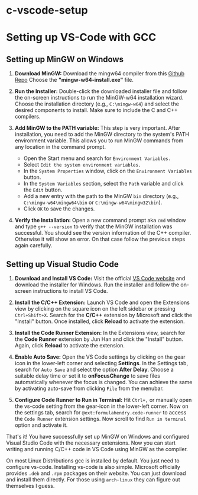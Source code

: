 # c-vscode-setup

# Setting up VS-Code with GCC

## Setting up MinGW on Windows

1. **Download MinGW:** Download the mingw64 compiler from this [Github Repo](https://github.com/msys2/msys2-installer/releases) Choose the **"mingw-w64-install.exe"** file.

2. **Run the Installer:** Double-click the downloaded installer file and follow the on-screen instructions to run the MinGW-w64 installation wizard. Choose the installation directory (e.g., `C:\mingw-w64`) and select the desired components to install. Make sure to include the C and C++ compilers.

3. **Add MinGW to the PATH variable:** This step is very important. After installation, you need to add the MinGW directory to the system's PATH environment variable. This allows you to run MinGW commands from any location in the command prompt.

   - Open the Start menu and search for `Environment Variables.`
   - Select `Edit the system environment variables.`
   - In the `System Properties` window, click on the `Environment Variables` button.
   - In the `System Variables` section, select the `Path` variable and click the `Edit` button.
   - Add a new entry with the path to the MinGW `bin` directory (e.g., `C:\mingw-w64\mingw64\bin` or `C:\mingw-w64\mingw32\bin`).
   - Click `OK` to save the changes.

4. **Verify the Installation:** Open a new command prompt aka `cmd` window and type `g++ --version` to verify that the MinGW installation was successful. You should see the version information of the C++ compiler. Otherwise it will show an error. On that case follow the previous steps again carefully.

## Setting up Visual Studio Code

1. **Download and Install VS Code:** Visit the official [VS Code website](https://code.visualstudio.com) and download the installer for Windows. Run the installer and follow the on-screen instructions to install VS Code.

2. **Install the C/C++ Extension:** Launch VS Code and open the Extensions view by clicking on the square icon on the left sidebar or pressing `Ctrl+Shift+X`. Search for the **C/C++** extension by Microsoft and click the "Install" button. Once installed, click **Reload** to activate the extension.

3. **Install the Code Runner Extension:** In the Extensions view, search for the **Code Runner** extension by Jun Han and click the "Install" button. Again, click **Reload** to activate the extension.

4. **Enable Auto Save:** Open the VS Code settings by clicking on the gear icon in the lower-left corner and selecting **Settings**. In the Settings tab, search for `Auto Save` and select the option **After Delay**. Choose a suitable delay time or set it to **onFocusChange** to save files automatically whenever the focus is changed. You can achieve the same by activating auto-save from clicking `File` from the menubar.

5. **Configure Code Runner to Run in Terminal:** Hit `Ctrl+,` or manually open the vs-code setting from the gear-icon in the lower-left corner. Now on the settings tab, search for `@ext:formulahendry.code-runner` to access the `Code Runner` extension settings. Now scroll to find `Run in terminal` option and activate it.

That's it! You have successfully set up MinGW on Windows and configured Visual Studio Code with the necessary extensions. Now you can start writing and running C/C++ code in VS Code using MinGW as the compiler.

On most Linux Distributions gcc is installed by default. You just need to configure vs-code. Installing vs-code is also simple. Microsoft officially provides `.deb` and `.rpm` packages on their website. You can just download and install them directly. For those using `arch-linux` they can figure out themselves I guess. 
